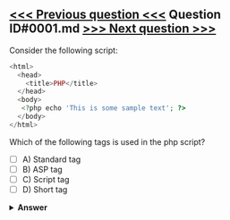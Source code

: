 [<<< Previous question <<<](0000.md)   Question ID#0001.md   [>>> Next question >>>](0002.md)
---

Consider the following script:

```php
<html>
  <head>
    <title>PHP</title>
  </head>
  <body>
   <?php echo 'This is some sample text'; ?>
  </body>
</html>
```
Which of the following tags is used in the php script?

- [ ] A) Standard tag
- [ ] B) ASP tag
- [ ] C) Script tag
- [ ] D) Short tag

<details><summary><b>Answer</b></summary>
<p>
  Answer: <strong>A</strong>
</p>
</details>

